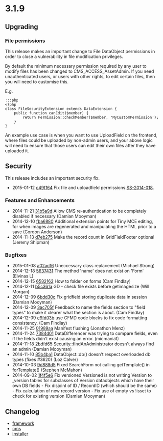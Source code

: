 # 3.1.9

## Upgrading

### File permissions

This release makes an important change to File DataObject permissions in order to close a vulnerability in
file modification privileges.

By default the minimum necessary permission required by any user to modify files has been changed
to CMS_ACCESS_AssetAdmin. If you need unauthenticated users, or users with other rights, to edit certain
files, then you will need to customise this.

E.g.

	:::php
	<?php
	class FileSecurityExtension extends DataExtension {
		public function canEdit($member) {
			return Permission::checkMember($member, 'MyCustomPermission');
		}
	}

An example use case is when you want to use UploadField on the frontend, where files could be uploaded
by non-admin users, and your above logic will need to ensure that those users can edit their own files
after they have uploaded it.

## Security

This release includes an important security fix.

 * 2015-01-12 [c49f164](https://github.com/silverstripe/silverstripe-framework/commit/c49f164) Fix file and uploadfield permissions [SS-2014-018](http://www.silverstripe.org/software/download/security-releases/ss-2014-018-open-file-permissions).

### Features and Enhancements

 * 2014-11-21 [31b5a9d](https://github.com/silverstripe/sapphire/commit/31b5a9d) Allow CMS re-authentication to be completely disabled if necessary (Damian Mooyman)
 * 2014-12-10 [fba6880](https://github.com/silverstripe/sapphire/commit/fba6880) Additional extension points for Tiny MCE editing, for when images are regenerated and manipulating the HTML prior to a save (Gordon Anderson)
 * 2014-11-13 [d7eb275](https://github.com/silverstripe/sapphire/commit/d7eb275) Make the record count in GridFieldFooter optional (Jeremy Shipman)

### Bugfixes

 * 2015-01-08 [a02adf6](https://github.com/silverstripe/sapphire/commit/a02adf6) Uneccessary class replacement (Michael Strong)
 * 2014-12-18 [5637431](https://github.com/silverstripe/sapphire/commit/5637431) The method 'name' does not exist on 'Form' (Elvinas L)
 * 2014-12-15 [6582162](https://github.com/silverstripe/sapphire/commit/6582162) How to folder on forms (Cam Findlay)
 * 2014-12-11 [b5c361a](https://github.com/silverstripe/sapphire/commit/b5c361a) GD - check file exists before getimagesize (Will Morgan)
 * 2014-12-09 [6bdd30c](https://github.com/silverstripe/sapphire/commit/6bdd30c) Fix gridfield storing duplicate data in session (Damian Mooyman)
 * 2014-12-09 [3ac705f](https://github.com/silverstripe/sapphire/commit/3ac705f) Feedback to name the fields section to "field types" to make it clearer what the section is about. (Cam Findlay)
 * 2014-12-09 [e9fd03b](https://github.com/silverstripe/sapphire/commit/e9fd03b) use GFMD code blocks to fix code formatting consistency. (Cam Findlay)
 * 2014-11-25 [01989aa](https://github.com/silverstripe/sapphire/commit/01989aa) Manifest flushing (Jonathon Menz)
 * 2014-11-24 [7384d01](https://github.com/silverstripe/sapphire/commit/7384d01) DataDifferencer was trying to compare fields, even if the fields didn't exist causing an error. (micmania1)
 * 2014-11-18 [2bdfd65](https://github.com/silverstripe/sapphire/commit/2bdfd65) Security::findAnAdministrator doesn't always find an admin (Damian Mooyman)
 * 2014-11-10 [85b4ba1](https://github.com/silverstripe/sapphire/commit/85b4ba1) DataObject::db() doesn't respect overloaded db types (fixes #3620) (Loz Calver)
 * 2014-10-03 [9d888d5](https://github.com/silverstripe/silverstripe-cms/commit/9d888d5) Fixed SearchForm not calling getTemplate() in forTemplate() (Stephen McMahon)
 * 2014-09-02 [1f4f5e6](https://github.com/silverstripe/sapphire/commit/1f4f5e6) Fix versioned Versioned is not writing Version to _version tables for subclasses of Version dataobjects which have their own DB fields - Fix disjoint of ID / RecordID (which should be the same) - Fix calculation of new record version - Fix use of empty vs !isset to check for existing version (Damian Mooyman)

## Changelog

 * [framework](https://github.com/silverstripe/silverstripe-framework/releases/tag/3.1.9)
 * [cms](https://github.com/silverstripe/silverstripe-cms/releases/tag/3.1.9)
 * [installer](https://github.com/silverstripe/silverstripe-installer/releases/tag/3.1.9)